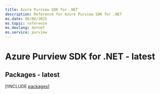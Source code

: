```yaml
---
title: Azure Purview SDK for .NET
description: Reference for Azure Purview SDK for .NET
ms.date: 08/06/2025
ms.topic: reference
ms.devlang: dotnet
ms.service: purview
---
```

# Azure Purview SDK for .NET - latest
## Packages - latest
[!INCLUDE [packages](purview-index.md)]